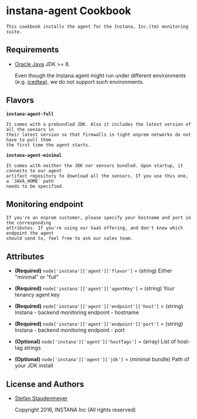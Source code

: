 # instana-agent Cookbook

    This cookbook installs the agent for the Instana, Inc.(tm) monitoring suite.

## Requirements

* [Oracle Java](https://www.oracle.com/java/index.html) JDK >= 8.

    Even though the Instana agent might run under different environments (e.g.
    [icedtea](http://icedtea.classpath.org/wiki/Main_Page)), we do not support such environments.

## Flavors

**`instana-agent-full`** 

    It comes with a prebundled JDK. Also it includes the latest version of all the sensors in
    their latest version so that firewalls in tight onprem networks do not have to pull them
    the first time the agent starts.

**`instana-agent-minimal`**

    It comes with neither the JDK nor sensors bundled. Upon startup, it connects to our agent 
    artifact repository to download all the sensors. If you use this one, a `JAVA_HOME` path 
    needs to be specified.

## Monitoring endpoint

    If you're an onprem customer, please specify your hostname and port in the corresponding
    attributes. If you're using our SaaS offering, and don't know which endpoint the agent 
    should send to, feel free to ask our sales team.

## Attributes

* **(Required)** `node['instana']['agent']['flavor']` = (string) Either "minimal" or "full"
* **(Required)** `node['instana']['agent']['agentKey']` = (string) Your tenancy agent key
* **(Required)** `node['instana']['agent']['endpoint']['host']` = (string) Instana - backend monitoring endpoint - hostname
* **(Required)** `node['instana']['agent']['endpoint']['port']` = (string) Instana - backend monitoring endpoint - port


* **(Optional)** `node['instana']['agent']['hostTags']` = (array) List of host-tag strings 
* **(Optional)** `node['instana']['agent']['jdk']` = (minimal bundle) Path of your JDK install 

## License and Authors

* [Stefan Staudenmeyer](mailto:stefan.staudenmeyer@instana.com "Stefan Staudenmeyer")


    Copyright 2016, INSTANA Inc (All rights reserved)
